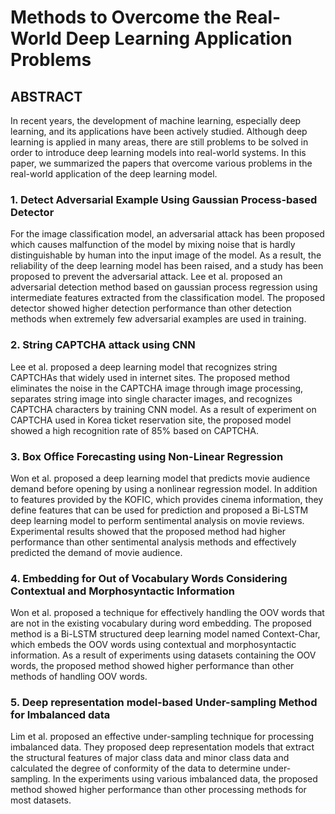 # Methods to Overcome the Real-World Deep Learning Application Problems

## ABSTRACT 

In recent years, the development of machine learning, especially deep learning, and its
applications have been actively studied. Although deep learning is applied in many areas, there are still
problems to be solved in order to introduce deep learning models into real-world systems. In this paper,
we summarized the papers that overcome various problems in the real-world application of the deep
learning model. 

### 1. Detect Adversarial Example Using Gaussian Process-based Detector
For the image classification model, an adversarial attack has been proposed which causes
malfunction of the model by mixing noise that is hardly distinguishable by human into the input image
of the model. As a result, the reliability of the deep learning model has been raised, and a study has
been proposed to prevent the adversarial attack. Lee et al. proposed an adversarial detection method based
on gaussian process regression using intermediate features extracted from the classification model. The
proposed detector showed higher detection performance than other detection methods when extremely few
adversarial examples are used in training. 

### 2. String CAPTCHA attack using CNN
Lee et al. proposed a deep learning model that recognizes string
CAPTCHAs that widely used in internet sites. The proposed method eliminates the noise in the CAPTCHA
image through image processing, separates string image into single character images, and recognizes
CAPTCHA characters by training CNN model. As a result of experiment on CAPTCHA used in Korea ticket
reservation site, the proposed model showed a high recognition rate of 85% based on CAPTCHA.

### 3. Box Office Forecasting using Non-Linear Regression
Won et al. proposed a deep learning model that predicts movie audience demand before opening by using a nonlinear
regression model. In addition to features provided by the KOFIC, which provides cinema information,
they define features that can be used for prediction and proposed a Bi-LSTM deep learning model to
perform sentimental analysis on movie reviews. Experimental results showed that the proposed method had
higher performance than other sentimental analysis methods and effectively predicted the demand of movie
audience.

### 4. Embedding for Out of Vocabulary Words Considering Contextual and Morphosyntactic Information
Won et al. proposed a technique for effectively handling the OOV words that are not in the existing
vocabulary during word embedding. The proposed method is a Bi-LSTM structured deep learning model
named Context-Char, which embeds the OOV words using contextual and morphosyntactic information.
As a result of experiments using datasets containing the OOV words, the proposed method showed higher
performance than other methods of handling OOV words. 

### 5. Deep representation model-based Under-sampling Method for Imbalanced data
Lim et al. proposed an effective under-sampling
technique for processing imbalanced data. They proposed deep representation models that extract the
structural features of major class data and minor class data and calculated the degree of conformity of the
data to determine under-sampling. In the experiments using various imbalanced data, the proposed method
showed higher performance than other processing methods for most datasets.
